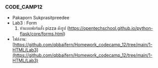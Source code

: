 ### CODE_CAMP12
- Pakaporn Sukprasitpreedee
- Lab3 : Form
  1. ทำแบบฟอร์มสั่ง pizza ดังรูป  (https://opentechschool.github.io/python-flask/core/forms.html)
- ไฟล์งาน: [https://github.com/qbbaifern/Homework_codecamp_12/tree/main/1-HTML/Lab3](https://github.com/qbbaifern/Homework_codecamp_12/tree/main/1-HTML/Lab3)